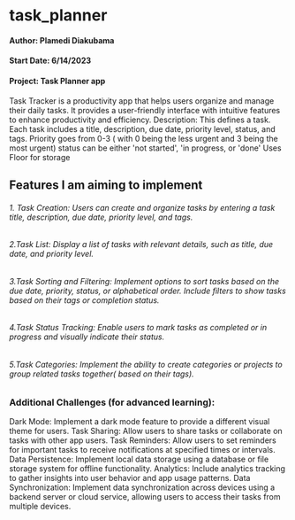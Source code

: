 # task_planner

#### Author: Plamedi Diakubama
#### Start Date: 6/14/2023
#### Project: Task Planner app
Task Tracker is a productivity app that helps users organize and manage their daily tasks.
It provides a user-friendly interface with intuitive features to enhance productivity and efficiency.
Description: This defines a task.
Each task includes a title, description, due date, priority level, status, and tags.
Priority goes from 0-3 ( with 0 being the less urgent and 3 being the most urgent)
status can be either 'not started', 'in progress, or 'done' 
Uses Floor for storage

## Features I am aiming to implement 

###### 1. Task Creation: Users can create and organize tasks by entering a task title, description, due date, priority level, and tags.
###### 2.Task List: Display a list of tasks with relevant details, such as title, due date, and priority level.
###### 3.Task Sorting and Filtering: Implement options to sort tasks based on the due date, priority, status, or alphabetical order. Include filters to show tasks based on their tags or completion status.
###### 4.Task Status Tracking: Enable users to mark tasks as completed or in progress and visually indicate their status.
###### 5.Task Categories: Implement the ability to create categories or projects to group related tasks together( based on their tags).



### Additional Challenges (for advanced learning):

Dark Mode: Implement a dark mode feature to provide a different visual theme for users.
Task Sharing: Allow users to share tasks or collaborate on tasks with other app users.
Task Reminders: Allow users to set reminders for important tasks to receive notifications at specified times or intervals.
Data Persistence: Implement local data storage using a database or file storage system for offline functionality.
Analytics: Include analytics tracking to gather insights into user behavior and app usage patterns.
Data Synchronization: Implement data synchronization across devices using a backend server or cloud service, allowing users to access their tasks from multiple devices.


